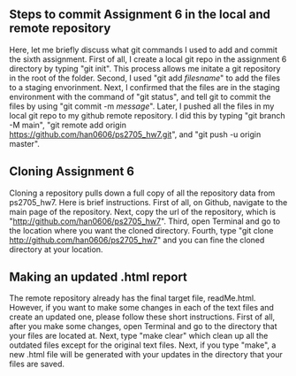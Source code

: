 
## Steps to commit Assignment 6 in the local and remote repository

Here, let me briefly discuss what git commands I used to add and commit the sixth assignment. First of all, I create a local git repo in the assignment 6 directory by typing "git init". This process allows me initate a git repository in the root of the folder. Second, I used "git add *filesname*" to add the files to a staging envorinment. Next, I confirmed that the files are in the staging environment with the command of "git status", and tell git to commit the files by using "git commit -m *message*". Later, I pushed all the files in my local git repo to my github remote repository. I did this by typing "git branch -M main", "git remote add origin https://github.com/han0606/ps2705_hw7.git", and "git push -u origin master".    

## Cloning Assignment 6

Cloning a repository pulls down a full copy of all the repository data from ps2705_hw7. Here is brief instructions. First of all, on Github, navigate to the main page of the repository. Next, copy the url of the repository, which is "http://github.com/han0606/ps2705_hw7". Third, open Terminal and go to the location where you want the cloned directory. Fourth, type "git clone http://github.com/han0606/ps2705_hw7" and you can fine the cloned directory at your location. 

## Making an updated .html report

The remote repository already has the final target file, readMe.html. However, if you want to make some changes in each of the text files and create an updated one, please follow these short instructions. First of all, after you make some changes, open Terminal and go to the directory that your files are located at. Next, type "make clear" which clean up all the outdated files except for the original text files. Next, if you type "make", a new .html file will be generated with your updates in the directory that your files are saved. 
